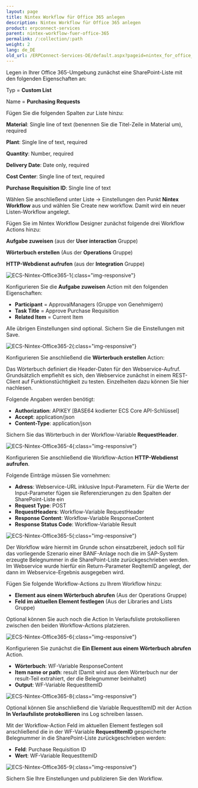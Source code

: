 ```yaml
---
layout: page
title: Nintex Workflow für Office 365 anlegen
description: Nintex Workflow für Office 365 anlegen
product: erpconnect-services
parent: nintex-workflow-fuer-office-365
permalink: /:collection/:path
weight: 2
lang: de_DE
old_url: /ERPConnect-Services-DE/default.aspx?pageid=nintex_for_office_365_workflow_f_r_den_webservice_anlegen
---
```


Legen in Ihrer Office 365-Umgebung zunächst eine SharePoint-Liste mit den folgenden Eigenschaften an:

Typ = **Custom List**

Name = **Purchasing Requests**


Fügen Sie die folgenden Spalten zur Liste hinzu:


**Material**: Single line of text (benennen Sie die Titel-Zeile in Material um), required

**Plant**: Single line of text, required

**Quantity**: Number, required

**Delivery Date**: Date only, required

**Cost Center**: Single line of text, required
 
**Purchase Requisition ID**: Single line of text


Wählen Sie anschließend unter Liste -> Einstellungen den Punkt **Nintex Workflow** aus und wählen Sie Create new workflow. Damit wird ein neuer Listen-Workflow angelegt. 


Fügen Sie im Nintex Workflow Designer zunächst folgende drei Workflow Actions hinzu:

**Aufgabe zuweisen** (aus der **User interaction** Gruppe)

**Wörterbuch erstellen** (Aus der **Operations** Gruppe)

**HTTP-Webdienst  aufrufen** (aus der **Integration** Gruppe)

![ECS-Nintex-Office365-1](/img/content/ECS-Nintex-Office365-1.png){:class="img-responsive"}

Konfigurieren Sie die **Aufgabe zuweisen** Action mit den folgenden Eigenschaften:

- **Participant**     = ApprovalManagers (Gruppe von Genehmigern)
- **Task Title**       = Approve Purchase Requisition
- **Related Item**  = Current Item

Alle übrigen Einstellungen sind optional. Sichern Sie die Einstellungen mit Save.


![ECS-Nintex-Office365-2](/img/content/ECS-Nintex-Office365-2.png){:class="img-responsive"}

Konfigurieren Sie anschließend die **Wörterbuch erstellen** Action: 


Das Wörterbuch definiert die Header-Daten für den Webservice-Aufruf. Grundsätzlich empfiehlt es sich, den Webservice zunächst in einem REST-Client auf Funktionstüchtigkeit zu testen. Einzelheiten dazu können Sie hier nachlesen. 


Folgende Angaben werden benötigt:

- **Authorization**: APIKEY [BASE64 kodierter ECS Core API-Schlüssel]
- **Accept**: application/json
- **Content-Type**: application/json	

Sichern Sie das Wörterbuch in der Workflow-Variable **RequestHeader**.

![ECS-Nintex-Office365-4](/img/content/ECS-Nintex-Office365-2.png.png){:class="img-responsive"}

Konfigurieren Sie anschließend die Workflow-Action **HTTP-Webdienst aufrufen**.  

Folgende Einträge müssen Sie vornehmen:

- **Adress**: Webservice-URL inklusive Input-Parametern. Für die Werte der Input-Parameter fügen sie Referenzierungen zu den Spalten der SharePoint-Liste ein  
- **Request Type**: POST  
- **RequestHeaders**: Workflow-Variable RequestHeader
- **Response Content**: Workflow-Variable ResponseContent	
- **Response Status Code**: Workflow-Variable Result

![ECS-Nintex-Office365-5](/img/content/ECS-Nintex-Office365-5.png){:class="img-responsive"}

Der Workflow wäre hiermit im Grunde schon einsatzbereit, jedoch soll für das vorliegende Szenario einer BANF-Anlage noch die im 
SAP-System erzeugte Belegnummer in die SharePoint-Liste zurückgeschrieben werden. Im Webservice wurde hierfür ein Return-Parameter ReqItemID 
angelegt, der dann im Webservice-Ergebnis ausgegeben wird. 

Fügen Sie folgende Workflow-Actions zu Ihrem Workflow hinzu:

- **Element aus einem Wörterbuch abrufen** (Aus der Operations Gruppe) 
- **Feld im aktuellen Element festlegen** (Aus der Libraries and Lists Gruppe)

Optional können Sie auch noch die Action In Verlaufsliste protokollieren zwischen den beiden Workflow-Actions platzieren.  

![ECS-Nintex-Office365-6](/img/content/ECS-Nintex-Office365-6.png){:class="img-responsive"}

Konfigurieren Sie zunächst die **Ein Element aus einem Wörterbuch abrufen** Action. 

- **Wörterbuch**: WF-Variable ResponseContent
- **Item name or path**: result 	(Damit wird aus dem Wörterbuch nur der result-Teil extrahiert, der die Belegnummer beinhaltet)
- **Output**: WF-Variable RequestItemID 

![ECS-Nintex-Office365-8](/img/content/ECS-Nintex-Office365-8.png){:class="img-responsive"}

Optional können Sie anschließend die Variable RequestItemID mit der Action **In Verlaufsliste protokollieren** ins Log schreiben lassen. 

Mit der Workflow-Action Feld im aktuellen Element festlegen soll anschließend die in der WF-Variable **RequestItemID** gespeicherte Belegnummer 
in die SharePoint-Liste zurückgeschrieben werden:

- **Feld**: Purchase Requisition ID
- **Wert**: WF-Variable RequestItemID

![ECS-Nintex-Office365-9](/img/content/ECS-Nintex-Office365-9.png){:class="img-responsive"}

Sichern Sie Ihre Einstellungen und publizieren Sie den Workflow.

